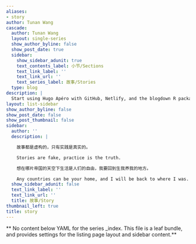 ```yaml
---
aliases:
- story
author: Tunan Wang
cascade:
  author: Tunan Wang
  layout: single-series
  show_author_byline: false
  show_post_date: true
  sidebar:
    show_sidebar_adunit: true
    text_contents_label: 小节/Sections
    text_link_label: ''
    text_link_url: ''
    text_series_label: 故事/Stories
  type: blog
description: |
  Start using Hugo Apéro with GitHub, Netlify, and the blogdown R package with RStudio.
layout: list-sidebar
show_author_byline: false
show_post_date: false
show_post_thumbnail: false
sidebar:
  author: ''
  description: |

    故事都是虚构的，只有实践是真实的。

    Stories are fake, practice is the truth.

    想在哪片帝国的天空下生活是人们的自由，我要回到生我养我的地方。

    Any countries can be your home, and I will be back to where I was.
  show_sidebar_adunit: false
  text_link_label: ''
  text_link_url: ''
  title: 故事/Story
thumbnail_left: true
title: story
---
```


** No content below YAML for the series _index. This file is a leaf bundle, and provides settings for the listing page layout and sidebar content.**